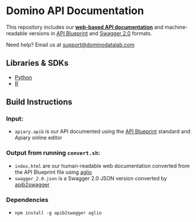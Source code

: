 # Domino API Documentation

This repository includes our [**web-based API documentation**](https://dominodatalab.github.io/api-docs) and machine-readable versions in [API Blueprint](apiary.apib) and [Swagger 2.0](swagger_2.0.json) formats.

Need help? Email us at support@dominodatalab.com

## Libraries & SDKs

* [Python](https://github.com/dominodatalab/python-domino)
* [R](https://github.com/dominodatalab/r-package)

## Build Instructions

### Input:
* `apiary.apib` is our API documented using the [API Blueprint](https://apiblueprint.org) standard and Apiary online editor

### Output from running `convert.sh`:
* `index.html` are our human-readable web documentation converted from the API Blueprint file using [aglio](https://github.com/danielgtaylor/aglio)
* `swagger_2.0.json` is a Swagger 2.0 JSON version converted by [apib2swagger](https://github.com/kminami/apib2swagger)

### Dependencies

- `npm install -g apib2swagger aglio`
